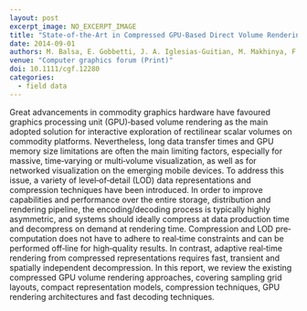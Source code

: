 ```yaml
---
layout: post
excerpt_image: NO_EXCERPT_IMAGE
title: "State‐of‐the‐Art in Compressed GPU‐Based Direct Volume Rendering"
date: 2014-09-01
authors: M. Balsa, E. Gobbetti, J. A. Iglesias-Guitian, M. Makhinya, F. Marton, R. Pajarola & S. Suter
venue: "Computer graphics forum (Print)"
doi: 10.1111/cgf.12280
categories:
  - field data
---
```

Great advancements in commodity graphics hardware have favoured graphics processing unit (GPU)‐based volume rendering as the main adopted solution for interactive exploration of rectilinear scalar volumes on commodity platforms. Nevertheless, long data transfer times and GPU memory size limitations are often the main limiting factors, especially for massive, time‐varying or multi‐volume visualization, as well as for networked visualization on the emerging mobile devices. To address this issue, a variety of level‐of‐detail (LOD) data representations and compression techniques have been introduced. In order to improve capabilities and performance over the entire storage, distribution and rendering pipeline, the encoding/decoding process is typically highly asymmetric, and systems should ideally compress at data production time and decompress on demand at rendering time. Compression and LOD pre‐computation does not have to adhere to real‐time constraints and can be performed off‐line for high‐quality results. In contrast, adaptive real‐time rendering from compressed representations requires fast, transient and spatially independent decompression. In this report, we review the existing compressed GPU volume rendering approaches, covering sampling grid layouts, compact representation models, compression techniques, GPU rendering architectures and fast decoding techniques.
